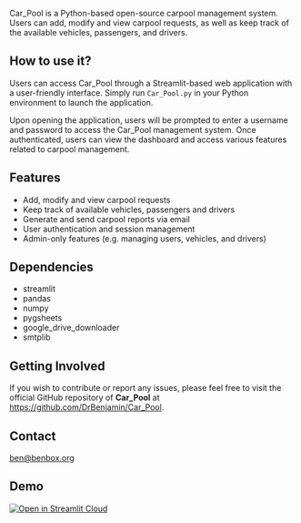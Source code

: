 Car_Pool is a Python-based open-source carpool management system. Users can add, modify and view carpool requests, as well as keep track of the available vehicles, passengers, and drivers.

## How to use it?
Users can access Car_Pool through a Streamlit-based web application with a user-friendly interface. Simply run `Car_Pool.py` in your Python environment to launch the application.

Upon opening the application, users will be prompted to enter a username and password to access the Car_Pool management system. Once authenticated, users can view the dashboard and access various features related to carpool management.

## Features
- Add, modify and view carpool requests
- Keep track of available vehicles, passengers and drivers
- Generate and send carpool reports via email
- User authentication and session management
- Admin-only features (e.g. managing users, vehicles, and drivers)

## Dependencies
- streamlit
- pandas
- numpy
- pygsheets
- google_drive_downloader
- smtplib

## Getting Involved
If you wish to contribute or report any issues, please feel free to visit the official GitHub repository of **Car_Pool** at https://github.com/DrBenjamin/Car_Pool.

## Contact
[ben@benbox.org](ben@benbox.org)

## Demo
[![Open in Streamlit Cloud][share_badge]][share_link]

[share_badge]: https://static.streamlit.io/badges/streamlit_badge_black_white.svg
[share_link]: https://carpool.streamlit.app/

